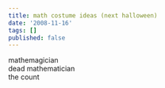 ```yaml
---
title: math costume ideas (next halloween)
date: '2008-11-16'
tags: []
published: false
---
```


mathemagician<br />dead mathematician<br />the count<br /><br />
